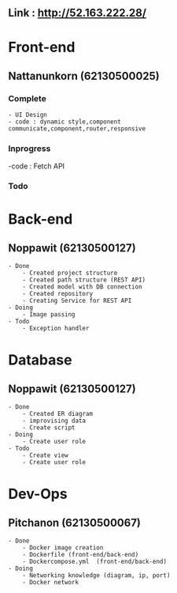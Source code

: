 ## Link : http://52.163.222.28/
# Front-end
## Nattanunkorn (62130500025)
### Complete
    - UI Design
    - code : dynamic style,component communicate,component,router,responsive
    

### Inprogress
   -code : Fetch API
    
### Todo
    
# Back-end
## Noppawit (62130500127)
    - Done
        - Created project structure
        - Created path structure (REST API)
        - Created model with DB connection
        - Created repository
        - Creating Service for REST API
    - Doing
        - Image passing
    - Todo
        - Exception handler
# Database
## Noppawit (62130500127)
    - Done
        - Created ER diagram
        - improvising data
        - Create script
    - Doing
        - Create user role
    - Todo
        - Create view
        - Create user role
# Dev-Ops 
## Pitchanon (62130500067)
    - Done
        - Docker image creation 
        - Dockerfile (front-end/back-end)
        - Dockercompose.yml  (front-end/back-end)
    - Doing
        - Networking knowledge (diagram, ip, port)
        - Docker network 

       

    
